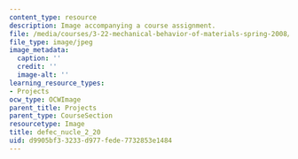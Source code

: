 ```yaml
---
content_type: resource
description: Image accompanying a course assignment.
file: /media/courses/3-22-mechanical-behavior-of-materials-spring-2008/d9905bf33233d977fede7732853e1484_defec_nucle_2_20.jpg
file_type: image/jpeg
image_metadata:
  caption: ''
  credit: ''
  image-alt: ''
learning_resource_types:
- Projects
ocw_type: OCWImage
parent_title: Projects
parent_type: CourseSection
resourcetype: Image
title: defec_nucle_2_20
uid: d9905bf3-3233-d977-fede-7732853e1484
---
```

